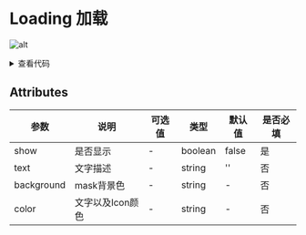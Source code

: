 <!--
 * @Author: zhang_gen_yuan
 * @Date: 2022-09-11 16:31:20
 * @LastEditTime: 2022-09-11 18:56:35
 * @Descripttion: 
-->
# Loading 加载

![alt](https://vkceyugu.cdn.bspapp.com/VKCEYUGU-c8839397-1901-47d6-a4b0-c8723a5ba7c1/b73a23ad-7569-4f3f-9642-0367ae1fb7f3.png)


<details>
<summary>查看代码</summary>

```vue
<template>
  <div>
    <Button @click="click">Show Loading</Button>
  </div>
</template>

<script lang="ts" setup>
import { Button, Loading } from "zgy-ui";
const click = ()=>{
  Loading({show:true,text:'loading'})
}
</script>
```
</details>

## Attributes

| 参数| 说明 |可选值|类型|默认值| 是否必填 |
|-----| ----|-----|---|-------|------|
| show| 是否显示 | - | boolean |false|是|
| text| 文字描述 | - |string| '' |否|
| background| mask背景色 | - |string| - |否|
| color| 文字以及Icon颜色 | - |string| - |否|